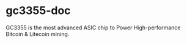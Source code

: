 gc3355-doc
==========

GC3355 is the most advanced ASIC chip to Power High-performance Bitcoin & Litecoin mining.
